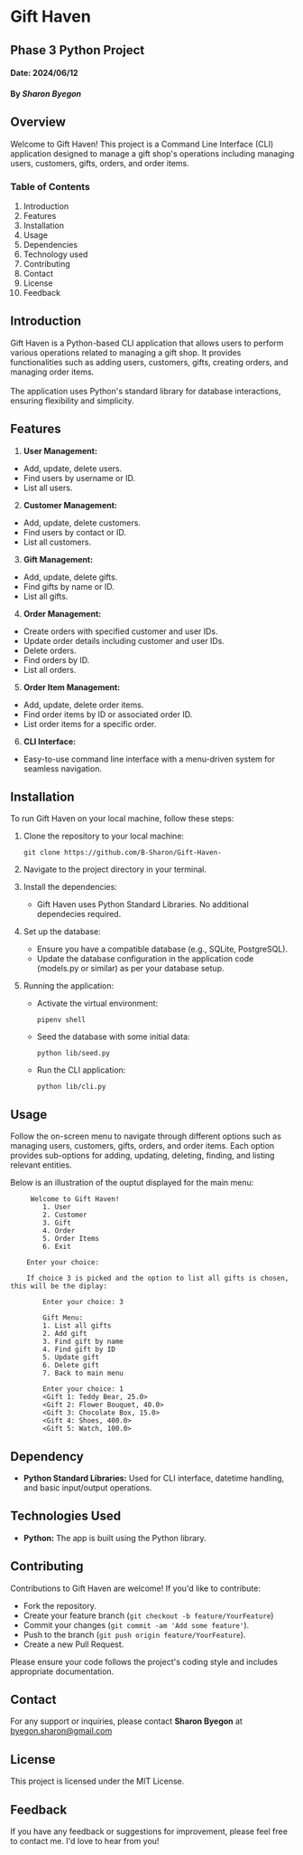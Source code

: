 # Gift Haven

## Phase 3 Python Project

#### Date: 2024/06/12

#### By *Sharon Byegon*

## Overview
Welcome to Gift Haven! This project is a Command Line Interface (CLI) application designed to manage a gift shop's operations including managing users, customers, gifts, orders, and order items. 

### Table of Contents
1. Introduction
2. Features
3. Installation
4. Usage
5. Dependencies
6. Technology used
7. Contributing
8. Contact
9. License
10. Feedback

## Introduction
Gift Haven is a Python-based CLI application that allows users to perform various operations related to managing a gift shop. It provides functionalities such as adding users, customers, gifts, creating orders, and managing order items.
<br> 
<br>
The application uses Python's standard library for database interactions, ensuring flexibility and simplicity.

## Features
1. **User Management:** 
- Add, update, delete users.
- Find users by username or ID.
- List all users.

2. **Customer Management:** 
- Add, update, delete customers.
- Find users by contact or ID.
- List all customers.

3.  **Gift Management:** 
- Add, update, delete gifts.
- Find gifts by name or ID.
- List all gifts.

4.  **Order Management:** 
- Create orders with specified customer and user IDs.
- Update order details including customer and user IDs.
- Delete orders.
- Find orders by ID.
- List all orders.

5.  **Order Item Management:** 
- Add, update, delete order items.
- Find order items by ID or associated order ID.
- List order items for a specific order.

6.  **CLI Interface:** 
- Easy-to-use command line interface with a menu-driven system for seamless navigation.


## Installation
To run Gift Haven on your local machine, follow these steps:

1. Clone the repository to your local machine:
    ```
    git clone https://github.com/B-Sharon/Gift-Haven-
    ```

2. Navigate to the project directory in your terminal.

3. Install the dependencies:
    - Gift Haven uses Python Standard Libraries. No additional dependecies required.

4. Set up the database:
    - Ensure you have a compatible database (e.g., SQLite, PostgreSQL).
    - Update the database configuration in the application code (models.py or similar) as per your database setup.

5. Running the application:
    - Activate the virtual environment:
        ```
        pipenv shell
        ```
    - Seed the database with some initial data:
        ```
        python lib/seed.py
        ```
    - Run the CLI application:
        ```
        python lib/cli.py
        ```

## Usage
Follow the on-screen menu to navigate through different options such as managing users, customers, gifts, orders, and order items. Each option provides sub-options for adding, updating, deleting, finding, and listing relevant entities.

Below is an illustration of the ouptut displayed for the main menu:

    
         Welcome to Gift Haven!
            1. User
            2. Customer
            3. Gift
            4. Order
            5. Order Items
            6. Exit
        
        Enter your choice: 
    
        If choice 3 is picked and the option to list all gifts is chosen, this will be the diplay:

            Enter your choice: 3

            Gift Menu:
            1. List all gifts
            2. Add gift
            3. Find gift by name
            4. Find gift by ID
            5. Update gift
            6. Delete gift
            7. Back to main menu
            
            Enter your choice: 1
            <Gift 1: Teddy Bear, 25.0>
            <Gift 2: Flower Bouquet, 40.0>
            <Gift 3: Chocolate Box, 15.0>
            <Gift 4: Shoes, 400.0>
            <Gift 5: Watch, 100.0>
    

## Dependency
- **Python Standard Libraries:** Used for CLI interface, datetime handling, and basic input/output operations.


## Technologies Used
- **Python:** The app is built using the Python library.

## Contributing
Contributions to Gift Haven are welcome! If you'd like to contribute:

- Fork the repository.
- Create your feature branch (`git checkout -b feature/YourFeature`)
- Commit your changes (`git commit -am 'Add some feature'`).
- Push to the branch (`git push origin feature/YourFeature`).
- Create a new Pull Request.

Please ensure your code follows the project's coding style and includes appropriate documentation.


## Contact
For any support or inquiries, please contact **Sharon Byegon** at byegon.sharon@gmail.com


## License
This project is licensed under the MIT License.

## Feedback
If you have any feedback or suggestions for improvement, please feel free to contact me. I'd love to hear from you!
